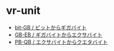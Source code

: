 # vr-unit
 
- [bit-GB / ビットからギガバイト](https://code4fukui.github.io/vr-unit/)
- [GB-EB / ギガバイトからエクサバイト](https://code4fukui.github.io/vr-unit/#2)
- [PB-QB / エクサバイトからクエタバイト](https://code4fukui.github.io/vr-unit/#7)

